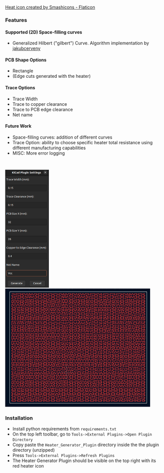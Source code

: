 <a href="https://www.flaticon.com/free-icons/heat" title="heat icons">Heat icon created by Smashicons - Flaticon</a>

### Features

#### Supported (2D) Space-filling curves
- Generalized Hilbert ("gilbert") Curve. Algorithm implementation by [jakubcerveny](https://github.com/jakubcerveny/gilbert)

#### PCB Shape Options
- Rectangle
- (Edge cuts generated with the heater)

#### Trace Options
- Trace Width
- Trace to copper clearance
- Trace to PCB edge clearance
- Net name

#### Future Work
- Space-filling curves: addition of different curves
- Trace Option: ability to choose specific heater total resistance using different manufacturing capabilities
- MISC: More error logging

<br/>

<p float="left">
  <img src="media/options_window.png" alt="drawing" width="140"/>
  <img src="media/generated_heater.png" alt="drawing" width="465"/>
</p>

### Installation

- Install python requirements from `requirements.txt`
- On the top left toolbar, go to `Tools->External Plugins->Open Plugin Directory`
- Copy paste the `Heater_Generator_Plugin` directory inside the the plugin directory (unzipped)
- Press `Tools->External Plugins->Refresh Plugins`
- The Heater Generator Plugin should be visible on the top right with its red heater icon

